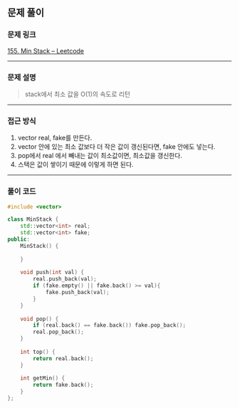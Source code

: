 ##  문제 풀이

###  문제 링크  
[155. Min Stack – Leetcode](https://leetcode.com/problems/min-stack/description/)

---

###  문제 설명  
> stack에서 최소 값을 O(1)의 속도로 리턴
---

###  접근 방식  
1. vector real, fake를 만든다.
2. vector 안에 있는 최소 값보다 더 작은 값이 갱신된다면, fake 안에도 넣는다.
3. pop에서 real 에서 빼내는 값이 최소값이면, 최소값을 갱신한다.
4. 스택은 값이 쌓이기 때문에 이렇게 하면 된다. 

---

### 풀이 코드

```cpp
#include <vector>

class MinStack {
    std::vector<int> real;
    std::vector<int> fake;
public:
    MinStack() {
        
    }
    
    void push(int val) {
        real.push_back(val);
        if (fake.empty() || fake.back() >= val){
            fake.push_back(val);
        }
    }
    
    void pop() {
        if (real.back() == fake.back()) fake.pop_back();
        real.pop_back();
    }
    
    int top() {
        return real.back();
    }
    
    int getMin() {
        return fake.back();
    }
};
```

